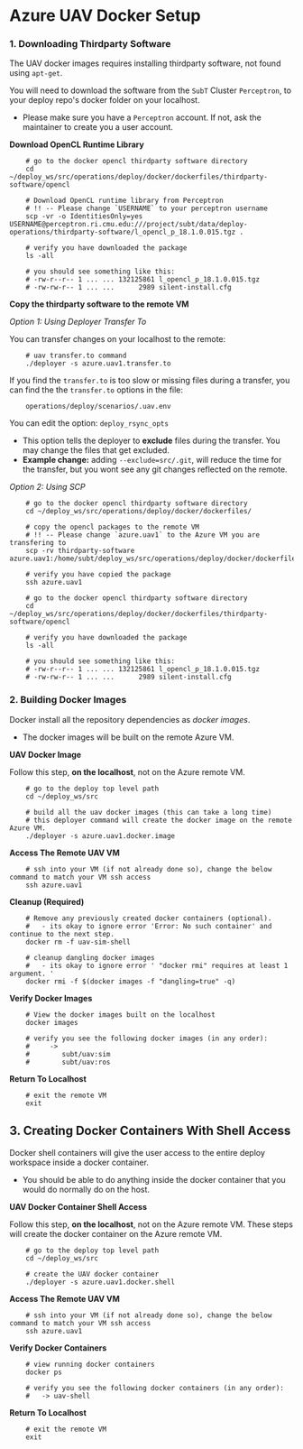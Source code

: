 # Azure UAV Docker Setup

### 1. Downloading Thirdparty Software

The UAV docker images requires installing thirdparty software, not found using `apt-get`.

You will need to download the software from the `SubT` Cluster `Perceptron`, to your deploy repo's docker folder on your localhost.

- Please make sure you have a `Perceptron` account. If not, ask the maintainer to create you a user account.

**Download OpenCL Runtime Library**

        # go to the docker opencl thirdparty software directory
        cd ~/deploy_ws/src/operations/deploy/docker/dockerfiles/thirdparty-software/opencl

        # Download OpenCL runtime library from Perceptron
        # !! -- Please change `USERNAME` to your perceptron username
        scp -vr -o IdentitiesOnly=yes USERNAME@perceptron.ri.cmu.edu:///project/subt/data/deploy-operations/thirdparty-software/l_opencl_p_18.1.0.015.tgz .

        # verify you have downloaded the package
        ls -all

        # you should see something like this:
        # -rw-r--r-- 1 ... ... 132125861 l_opencl_p_18.1.0.015.tgz
        # -rw-rw-r-- 1 ... ...      2989 silent-install.cfg

**Copy the thirdparty software to the remote VM**

*Option 1: Using Deployer Transfer To*

You can transfer changes on your localhost to the remote:

        # uav transfer.to command
        ./deployer -s azure.uav1.transfer.to

If you find the `transfer.to` is too slow or missing files during a transfer, you can find the the `transfer.to` options in the file:

        operations/deploy/scenarios/.uav.env

You can edit the option: `deploy_rsync_opts`

- This option tells the deployer to **exclude** files during the transfer. You may change the files that get excluded.
- **Example change:** adding `--exclude=src/.git`, will reduce the time for the transfer, but you wont see any git changes reflected on the remote.

*Option 2: Using SCP*

        # go to the docker opencl thirdparty software directory
        cd ~/deploy_ws/src/operations/deploy/docker/dockerfiles/

        # copy the opencl packages to the remote VM
        # !! -- Please change `azure.uav1` to the Azure VM you are transfering to
        scp -rv thirdparty-software azure.uav1:/home/subt/deploy_ws/src/operations/deploy/docker/dockerfiles

        # verify you have copied the package
        ssh azure.uav1

        # go to the docker opencl thirdparty software directory
        cd ~/deploy_ws/src/operations/deploy/docker/dockerfiles/thirdparty-software/opencl

        # verify you have downloaded the package
        ls -all

        # you should see something like this:
        # -rw-r--r-- 1 ... ... 132125861 l_opencl_p_18.1.0.015.tgz
        # -rw-rw-r-- 1 ... ...      2989 silent-install.cfg

### 2. Building Docker Images

Docker install all the repository dependencies as *docker images*.

- The docker images will be built on the remote Azure VM.

**UAV Docker Image**

Follow this step, **on the localhost**, not on the Azure remote VM.

        # go to the deploy top level path
        cd ~/deploy_ws/src

        # build all the uav docker images (this can take a long time)
        # this deployer command will create the docker image on the remote Azure VM.
        ./deployer -s azure.uav1.docker.image

**Access The Remote UAV VM**

        # ssh into your VM (if not already done so), change the below command to match your VM ssh access
        ssh azure.uav1

**Cleanup (Required)**

        # Remove any previously created docker containers (optional).
        #   - its okay to ignore error 'Error: No such container' and continue to the next step.
        docker rm -f uav-sim-shell

        # cleanup dangling docker images
        #   - its okay to ignore error ' "docker rmi" requires at least 1 argument. '
        docker rmi -f $(docker images -f "dangling=true" -q)

**Verify Docker Images**

        # View the docker images built on the localhost
        docker images

        # verify you see the following docker images (in any order):
        #     ->
        #        subt/uav:sim
        #        subt/uav:ros

**Return To Localhost**

        # exit the remote VM
        exit

## 3. Creating Docker Containers With Shell Access

Docker shell containers will give the user access to the entire deploy workspace inside a docker container.

- You should be able to do anything inside the docker container that you would do normally do on the host.

**UAV Docker Container Shell Access**

Follow this step, **on the localhost**, not on the Azure remote VM. These steps will create the docker container on the Azure remote VM.

        # go to the deploy top level path
        cd ~/deploy_ws/src

        # create the UAV docker container
        ./deployer -s azure.uav1.docker.shell

**Access The Remote UAV VM**

        # ssh into your VM (if not already done so), change the below command to match your VM ssh access
        ssh azure.uav1

**Verify Docker Containers**

        # view running docker containers
        docker ps

        # verify you see the following docker containers (in any order):
        #   -> uav-shell

**Return To Localhost**

        # exit the remote VM
        exit

